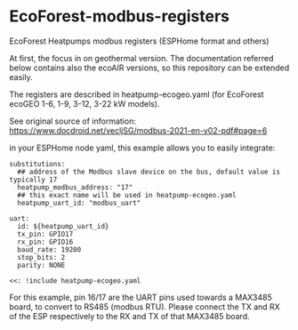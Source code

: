 # EcoForest-modbus-registers
EcoForest Heatpumps modbus registers (ESPHome format and others)

At first, the focus in on geothermal version. The documentation referred below contains also the ecoAIR versions, so this repository can be extended easily.

The registers are described in heatpump-ecogeo.yaml (for EcoForest ecoGEO 1-6, 1-9, 3-12, 3-22 kW models).

See original source of information: https://www.docdroid.net/vecljSG/modbus-2021-en-v02-pdf#page=6

in your ESPHome node yaml, this example allows you to easily integrate:

```
substitutions:
  ## address of the Modbus slave device on the bus, default value is typically 17
  heatpump_modbus_address: "17"
  ## this exact name will be used in heatpump-ecogeo.yaml
  heatpump_uart_id: "modbus_uart"

uart:
  id: ${heatpump_uart_id}  
  tx_pin: GPIO17
  rx_pin: GPIO16
  baud_rate: 19200
  stop_bits: 2
  parity: NONE

<<: !include heatpump-ecogeo.yaml
```

For this example, pin 16/17 are the UART pins used towards a MAX3485 board, to convert to RS485 (modbus RTU). Please connect the TX and RX of the ESP respectively to the RX and TX of that MAX3485 board.
